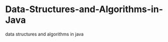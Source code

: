 Data-Structures-and-Algorithms-in-Java
======================================

data structures and algorithms in java
